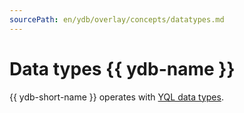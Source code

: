 ```yaml
---
sourcePath: en/ydb/overlay/concepts/datatypes.md
---
```

# Data types {{ ydb-name }}

{{ ydb-short-name }} operates with [YQL data types](../yql/reference/types/index.md).
